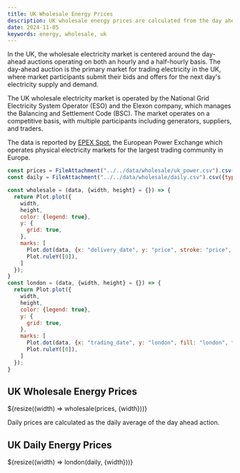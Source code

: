 ```yaml
---
title: UK Wholesale Energy Prices
description: UK wholesale energy prices are calculated from the day ahead action which runs at 16:45 CET for the following day. The prices are in GBP per MWh.
date: 2024-11-05
keywords: energy, wholesale, uk
---
```


In the UK, the wholesale electricity market is centered around the day-ahead auctions operating on both an hourly and a half-hourly basis. The day-ahead auction is the primary market for trading electricity in the UK, where market participants submit their bids and offers for the next day's electricity supply and demand.

The UK wholesale electricity market is operated by the National Grid Electricity System Operator (ESO) and the Elexon company, which manages the Balancing and Settlement Code (BSC). The market operates on a competitive basis, with multiple participants including generators, suppliers, and traders.

The data is reported by [EPEX Spot](https://www.epexspot.com/en/market-results), the European Power Exchange which operates physical electricity markets for the largest trading community in Europe.

```js
const prices = FileAttachment("../../data/wholesale/uk_power.csv").csv({typed: true});
const daily = FileAttachment("../../data/wholesale/daily.csv").csv({typed: true});
```


```js
const wholesale = (data, {width, height} = {}) => {
  return Plot.plot({
    width,
    height,
    color: {legend: true},
    y: {
      grid: true,
    },
    marks: [
      Plot.dot(data, {x: "delivery_date", y: "price", stroke: "price", tip: true}),
      Plot.ruleY([0]),
    ]
  });
}
const london = (data, {width, height} = {}) => {
  return Plot.plot({
    width,
    height,
    color: {legend: true},
    y: {
      grid: true,
    },
    marks: [
      Plot.dot(data, {x: "trading_date", y: "london", fill: "london", tip: true}),
      Plot.ruleY([0]),
    ]
  });
}
```


<div class="grid grid-cols-1">
  <div class="card">
    <h2>UK Wholesale Energy Prices</h2>
    ${resize((width) => wholesale(prices, {width}))}
  </div>
</div>


Daily prices are calculated as the daily average of the day ahead action.

<div class="grid grid-cols-1">
  <div class="card">
    <h2>UK Daily Energy Prices</h2>
    ${resize((width) => london(daily, {width}))}
  </div>
</div>

